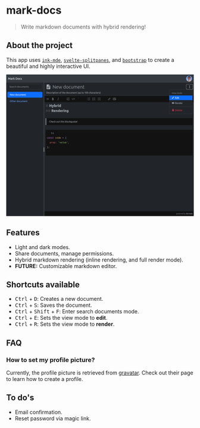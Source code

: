 # mark-docs

> Write markdown documents with hybrid rendering!

## About the project

This app uses
[`ink-mde`](https://github.com/voracious/ink-mde),
[`svelte-splitpanes`](https://github.com/orefalo/svelte-splitpanes),
and [`bootstrap`](https://github.com/twbs/bootstrap)
to create a beautiful and highly interactive UI.

![doc page](readme-assets/doc-page.png)

## Features

- Light and dark modes.
- Share documents, manage permissions.
- Hybrid markdown rendering (inline rendering, and full render mode).
- **FUTURE:** Customizable markdown editor.

## Shortcuts available

- <kbd>Ctrl</kbd> + <kbd>D</kbd>: Creates a new document.
- <kbd>Ctrl</kbd> + <kbd>S</kbd>: Saves the document.
- <kbd>Ctrl</kbd> + <kbd>Shift</kbd> + <kbd>F</kbd>: Enter search documents mode.
- <kbd>Ctrl</kbd> + <kbd>E</kbd>: Sets the view mode to **edit**.
- <kbd>Ctrl</kbd> + <kbd>R</kbd>: Sets the view mode to **render**.

## FAQ

### How to set my profile picture?

Currently, the profile picture is retrieved from
[gravatar](https://gravatar.com/).
Check out their page to learn how to create a profile.

## To do's

- Email confirmation.
- Reset password via magic link.
